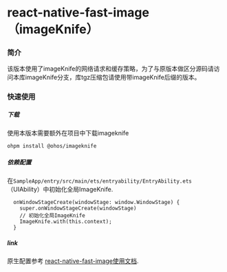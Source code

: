 # react-native-fast-image（imageKnife）

### 简介

该版本使用了imageKnife的网络请求和缓存策略，为了与原版本做区分源码请访问本库imageKnife分支，库tgz压缩包请使用带imageKnife后缀的版本。

### 快速使用

##### 下载

使用本版本需要额外在项目中下载imageknife

```
ohpm install @ohos/imageknife
```

##### 依赖配置

在`SampleApp/entry/src/main/ets/entryability/EntryAbility.ets` （UIAbility）中初始化全局ImageKnife.

```
  onWindowStageCreate(windowStage: window.WindowStage) {
    super.onWindowStageCreate(windowStage)
    // 初始化全局ImageKnife
    ImageKnife.with(this.context);
  }
```

##### link

原生配置参考 [react-native-fast-image使用文档](https://react-native-oh-library.gitee.io/usage-docs/#/zh-cn/react-native-fast-image).

